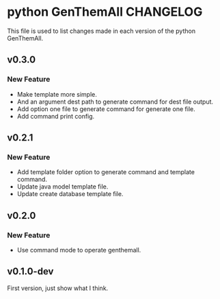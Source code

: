 python GenThemAll CHANGELOG
===========================
This file is used to list changes made in each version of the python GenThemAll.

v0.3.0
------
### New Feature
- Make template more simple.
- And an argument dest path to generate command for dest file output.
- Add option one file to generate command for generate one file.
- Add command print config.

v0.2.1
------
### New Feature
- Add template folder option to generate command and template command.
- Update java model template file.
- Update create database template file.

v0.2.0
------
### New Feature
- Use command mode to operate genthemall.

v0.1.0-dev
----------
First version, just show what I think.
